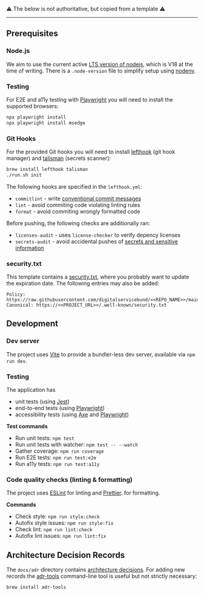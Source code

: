 ⚠ The below is not authoritative, but copied from a template ⚠

---

## Prerequisites

### Node.js

We aim to use the current active [LTS version of nodejs](https://nodejs.dev/en/about/releases/), which is V18 at the time of writing. There is a `.node-version` file to simplify setup using [nodenv](https://github.com/nodenv/nodenv).

### Testing

For E2E and a11y testing with [Playwright](https://playwright.dev/docs/intro) you will need to install the supported browsers:

```bash
npx playwright install
npx playwright install msedge
```

### Git Hooks

For the provided Git hooks you will need to install [lefthook](https://github.com/evilmartians/lefthook/blob/master/docs/full_guide.md) (git hook manager) and [talisman](https://thoughtworks.github.io/talisman/docs) (secrets scanner):

```bash
brew install lefthook talisman
./run.sh init
```

The following hooks are specified in the `lefthook.yml`:

- `commitlint` - write [conventional commit messages](https://chris.beams.io/posts/git-commit/)
- `lint` - avoid commiting code violating linting rules
- `format` - avoid commiting wrongly formatted code

Before pushing, the following checks are additionally ran:

- `licenses-audit` - uses `license-checker` to verify depency licenses
- `secrets-audit` - avoid accidental pushes of [secrets and sensitive information](https://thoughtworks.github.io/talisman/)

### security.txt

This template contains a [security.txt](https://securitytxt.org/), where you probably want to update the expiration date. The following entries may also be added:

```
Policy: https://raw.githubusercontent.com/digitalservicebund/<<REPO_NAME>>/main/SECURITY.md
Canonical: https://<<PROJECT_URL>>/.well-known/security.txt
```

## Development

### Dev server

The project uses [Vite](https://vitejs.dev/guide/) to provide a bundler-less dev server, available via `npm run dev`.

### Testing

The application has

- unit tests (using [Jest](https://jestjs.io/docs/getting-started))
- end-to-end tests (using [Playwright](https://playwright.dev/docs/intro))
- accessibility tests (using [Axe](https://github.com/abhinaba-ghosh/axe-playwright#readme) and [Playwright](https://playwright.dev/docs/intro))

**Test commands**

- Run unit tests: `npm test`
- Run unit tests with watcher: `npm test -- --watch`
- Gather coverage: `npm run coverage`
- Run E2E tests: `npm run test:e2e`
- Run a11y tests: `npm run test:a11y`

### Code quality checks (linting & formatting)

The project uses [ESLint](https://eslint.org/docs/latest/) for linting and [Prettier](https://prettier.io/docs/en/). for formatting.

**Commands**

- Check style: `npm run style:check`
- Autofix style issues: `npm run style:fix`
- Check lint: `npm run lint:check`
- Autofix lint issues: `npm run lint:fix`

## Architecture Decision Records

The `docs/adr` directory contains [architecture decisions](https://cognitect.com/blog/2011/11/15/documenting-architecture-decisions).
For adding new records the [adr-tools](https://github.com/npryce/adr-tools) command-line tool is useful but not strictly necessary:

```bash
brew install adr-tools
```
